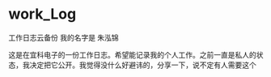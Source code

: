 # work_Log
工作日志云备份
我的名字是 朱泓锦

这是在宜科电子的一份工作日志。希望能记录我的个人工作。之前一直是私人的状态，我决定把它公开。我觉得没什么好避讳的，分享一下，说不定有人需要这个
